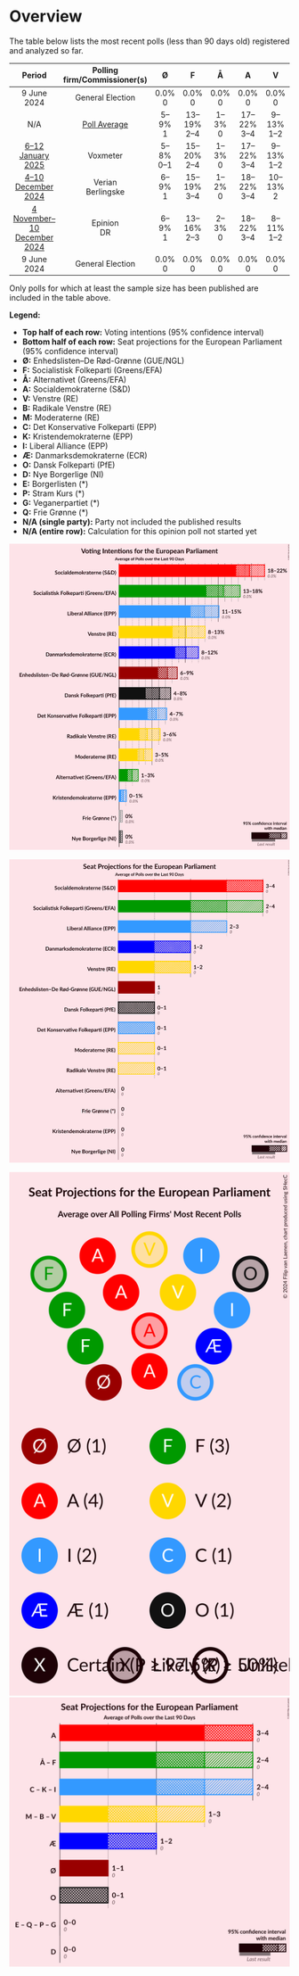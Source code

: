 # Overview

The table below lists the most recent polls (less than 90 days old) registered and analyzed so far.

| Period     | Polling firm/Commissioner(s) | Ø | F | Å | A | V | B | M | C | K | I | Æ | O | D | E | P | G | Q |
|:----------:|:----------------------------:|:--:|:--:|:--:|:--:|:--:|:--:|:--:|:--:|:--:|:--:|:--:|:--:|:--:|:--:|:--:|:--:|:--:|
| 9 June 2024 | General Election | 0.0% <br> 0 | 0.0% <br> 0 | 0.0% <br> 0 | 0.0% <br> 0 | 0.0% <br> 0 | 0.0% <br> 0 | 0.0% <br> 0 | 0.0% <br> 0 | 0.0% <br> 0 | 0.0% <br> 0 | 0.0% <br> 0 | 0.0% <br> 0 | 0.0% <br> 0 | 0.0% <br> 0 | 0.0% <br> 0 | 0.0% <br> 0 | 0.0% <br> 0 |
| N/A | [Poll Average](average.html) | 5–9% <br> 1 | 13–19% <br> 2–4 | 1–3% <br> 0 | 17–22% <br> 3–4 | 9–13% <br> 1–2 | 3–6% <br> 0–1 | 3–5% <br> 0 | 4–8% <br> 0–1 | 0–1% <br> 0 | 10–15% <br> 2–3 | 9–13% <br> 1–2 | 4–8% <br> 0–1 | 0% <br> 0 | N/A <br> N/A | N/A <br> N/A | N/A <br> N/A | 0% <br> 0 |
| [6–12 January 2025](2025-01-12-Voxmeter.html) | Voxmeter | 5–8% <br> 0–1 | 15–20% <br> 2–4 | 1–3% <br> 0 | 17–22% <br> 3–4 | 9–13% <br> 1–2 | 4–6% <br> 0–1 | 3–5% <br> 0 | 5–8% <br> 1 | N/A <br> N/A | 10–14% <br> 2–3 | 9–13% <br> 1–2 | 3–6% <br> 0–1 | N/A <br> N/A | N/A <br> N/A | N/A <br> N/A | N/A <br> N/A | N/A <br> N/A |
| [4–10 December 2024](2024-12-10-Verian.html) | Verian <br> Berlingske | 6–9% <br> 1 | 15–19% <br> 3–4 | 1–2% <br> 0 | 18–22% <br> 3–4 | 10–13% <br> 2 | 3–5% <br> 0 | 3–5% <br> 0 | 4–6% <br> 0–1 | 0–1% <br> 0 | 10–14% <br> 2 | 8–11% <br> 1–2 | 6–8% <br> 1 | 0–1% <br> 0 | N/A <br> N/A | N/A <br> N/A | N/A <br> N/A | 0–1% <br> 0 |
| [4 November–10 December 2024](2024-12-10-Epinion.html) | Epinion <br> DR | 6–9% <br> 1 | 13–16% <br> 2–3 | 2–3% <br> 0 | 18–22% <br> 3–4 | 8–11% <br> 1–2 | 4–7% <br> 0–1 | 3–5% <br> 0 | 5–7% <br> 1 | N/A <br> N/A | 12–15% <br> 2–3 | 9–12% <br> 1–2 | 5–8% <br> 1 | N/A <br> N/A | N/A <br> N/A | N/A <br> N/A | N/A <br> N/A | N/A <br> N/A |
| 9 June 2024 | General Election | 0.0% <br> 0 | 0.0% <br> 0 | 0.0% <br> 0 | 0.0% <br> 0 | 0.0% <br> 0 | 0.0% <br> 0 | 0.0% <br> 0 | 0.0% <br> 0 | 0.0% <br> 0 | 0.0% <br> 0 | 0.0% <br> 0 | 0.0% <br> 0 | 0.0% <br> 0 | 0.0% <br> 0 | 0.0% <br> 0 | 0.0% <br> 0 | 0.0% <br> 0 |

Only polls for which at least the sample size has been published are included in the table above.

**Legend:**
+ **Top half of each row:** Voting intentions (95% confidence interval)
+ **Bottom half of each row:** Seat projections for the European Parliament (95% confidence interval)
+ **Ø:** Enhedslisten–De Rød-Grønne (GUE/NGL)
+ **F:** Socialistisk Folkeparti (Greens/EFA)
+ **Å:** Alternativet (Greens/EFA)
+ **A:** Socialdemokraterne (S&D)
+ **V:** Venstre (RE)
+ **B:** Radikale Venstre (RE)
+ **M:** Moderaterne (RE)
+ **C:** Det Konservative Folkeparti (EPP)
+ **K:** Kristendemokraterne (EPP)
+ **I:** Liberal Alliance (EPP)
+ **Æ:** Danmarksdemokraterne (ECR)
+ **O:** Dansk Folkeparti (PfE)
+ **D:** Nye Borgerlige (NI)
+ **E:** Borgerlisten (*)
+ **P:** Stram Kurs (*)
+ **G:** Veganerpartiet (*)
+ **Q:** Frie Grønne (*)
+ **N/A (single party):** Party not included the published results
+ **N/A (entire row):** Calculation for this opinion poll not started yet


![Graph with voting intentions not yet produced](average.png "Voting Intentions")

![Graph with seats not yet produced](average-seats.png "Seats")

![Graph with seating plan not yet produced](average-seating-plan.png "Seating Plan")
![Graph with coalitions seats not yet produced](average-coalitions-seats.png "Coalitions Seats")
